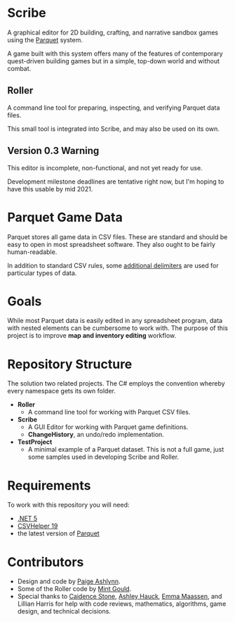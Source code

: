 # Scribe
A graphical editor for 2D building, crafting, and narrative sandbox games using the [Parquet](https://github.com/mxashlynn/Parquet) system.

A game built with this system offers many of the features of contemporary quest-driven building games but in a simple, top-down world and without combat.

## Roller
A command line tool for preparing, inspecting, and verifying Parquet data files.

This small tool is integrated into Scribe, and may also be used on its own.

## Version 0.3 Warning
This editor is incomplete, non-functional, and not yet ready for use.

Development milestone deadlines are tentative right now, but I'm hoping to have this usable by mid 2021.

# Parquet Game Data

Parquet stores all game data in CSV files.  These are standard and should be easy to open in most spreadsheet software.  They also ought to be fairly human-readable.

In addition to standard CSV rules, some [additional delimiters](https://github.com/mxashlynn/Parquet/blob/master/ParquetClassLibrary/Delimiters.cs) are used for particular types of data.

# Goals

While most Parquet data is easily edited in any spreadsheet program, data with nested elements can be cumbersome to work with.  The purpose of this project is to improve **map and inventory editing** workflow.

# Repository Structure

The solution two related projects.
The C# employs the convention whereby every namespace gets its own folder.

- **Roller**
    - A command line tool for working with Parquet CSV files.
- **Scribe**
    - A GUI Editor for working with Parquet game definitions.
    - **ChangeHistory**, an undo/redo implementation.
- **TestProject**
    - A minimal example of a Parquet dataset.  This is not a full game, just some samples used in developing Scribe and Roller.

# Requirements

To work with this repository you will need:

- [.NET 5](https://dotnet.microsoft.com/download/dotnet/5.0)
- [CSVHelper 19](https://joshclose.github.io/CsvHelper/)
- the latest version of [Parquet](https://github.com/mxashlynn/Parquet/)

# Contributors
- Design and code by [Paige Ashlynn](https://github.com/mxashlynn/).
- Some of the Roller code by [Mint Gould](https://github.com/WispyMouse).
- Special thanks to [Caidence Stone](https://github.com/caidencestone), [Ashley Hauck](https://github.com/khyperia), [Emma Maassen](https://github.com/Enichan), and Lillian Harris for help with code reviews, mathematics, algorithms, game design, and technical decisions.
